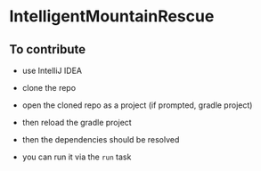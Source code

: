 # IntelligentMountainRescue

## To contribute
- use IntelliJ IDEA
- clone the repo
- open the cloned repo as a project (if prompted, gradle project)
- then reload the gradle project
- then the dependencies should be resolved

- you can run it via the `run` task
